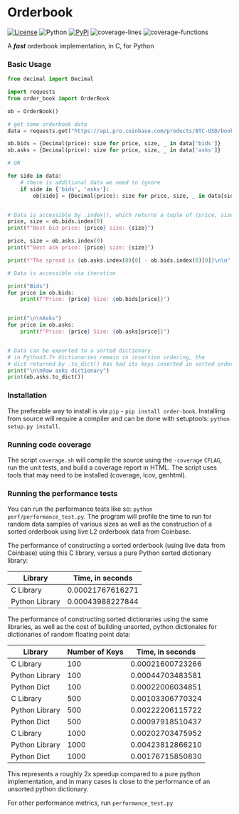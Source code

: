 # Orderbook

[![License](https://img.shields.io/badge/license-GLPv3-blue.svg)](LICENSE)
![Python](https://img.shields.io/badge/Python-3.7+-green.svg)
[![PyPi](https://img.shields.io/badge/PyPi-order--book-brightgreen)](https://pypi.python.org/pypi/order-book)
![coverage-lines](https://img.shields.io/badge/coverage%3A%20lines-84.6%25-blue)
![coverage-functions](https://img.shields.io/badge/coverage%3A%20functions-100%25-blue)


A ***fast*** orderbook implementation, in C, for Python


### Basic Usage

```python
from decimal import Decimal

import requests
from order_book import OrderBook

ob = OrderBook()

# get some orderbook data
data = requests.get("https://api.pro.coinbase.com/products/BTC-USD/book?level=2").json()

ob.bids = {Decimal(price): size for price, size, _ in data['bids']}
ob.asks = {Decimal(price): size for price, size, _ in data['asks']}

# OR

for side in data:
    # there is additional data we need to ignore
    if side in {'bids', 'asks'}:
        ob[side] = {Decimal(price): size for price, size, _ in data[side]}


# Data is accessible by .index(), which returns a tuple of (price, size) at that level in the book
price, size = ob.bids.index(0)
print(f"Best bid price: {price} size: {size}")

price, size = ob.asks.index(0)
print(f"Best ask price: {price} size: {size}")

print(f"The spread is {ob.asks.index(0)[0] - ob.bids.index(0)[0]}\n\n")

# Data is accessible via iteration

print("Bids")
for price in ob.bids:
    print(f"Price: {price} Size: {ob.bids[price]}")


print("\n\nAsks")
for price in ob.asks:
    print(f"Price: {price} Size: {ob.asks[price]}")


# Data can be exported to a sorted dictionary
# in Python3.7+ dictionaries remain in insertion ordering, the
# dict returned by .to_dict() has had its keys inserted in sorted order
print("\n\nRaw asks dictionary")
print(ob.asks.to_dict())

```


### Installation

The preferable way to install is via `pip` - `pip install order-book`. Installing from source will require a compiler and can be done with setuptools: `python setup.py install`. 


### Running code coverage

The script `coverage.sh` will compile the source using the `-coverage` `CFLAG`, run the unit tests, and build a coverage report in HTML. The script uses tools that may need to be installed (coverage, lcov, genhtml).


### Running the performance tests

You can run the performance tests like so: `python perf/performance_test.py`. The program will profile the time to run for random data samples of various sizes as well as the construction of a sorted orderbook using live L2 orderbook data from Coinbase.

The performance of constructing a sorted orderbook (using live data from Coinbase) using this C library, versus a pure Python sorted dictionary library:


| Library        | Time, in seconds |
| ---------------| ---------------- |
| C Library      | 0.00021767616271 |
| Python Library | 0.00043988227844 |

The performance of constructing sorted dictionaries using the same libraries, as well as the cost of building unsorted, python dictionaies for dictionaries of random floating point data:


| Library        | Number of Keys | Time, in seconds |
| -------------- | -------------- | ---------------- |
| C Library      |     100        | 0.00021600723266 |
| Python Library |     100        | 0.00044703483581 |
| Python Dict    |     100        | 0.00022006034851 |
| C Library      |     500        | 0.00103306770324 |
| Python Library |     500        | 0.00222206115722 |
| Python Dict    |     500        | 0.00097918510437 |
| C Library      |     1000       | 0.00202703475952 |
| Python Library |     1000       | 0.00423812866210 |
| Python Dict    |     1000       | 0.00176715850830 |


This represents a roughly 2x speedup compared to a pure python implementation, and in many cases is close to the performance of an unsorted python dictionary.


For other performance metrics, run `performance_test.py`
